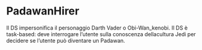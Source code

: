 # PadawanHirer
Il DS impersonifica il personaggio Darth Vader o Obi-Wan_kenobi. 
Il DS è task-based:
deve interrogare l’utente sulla conoscenza dellacultura Jedi per decidere se l’utente può diventare un Padawan. 
